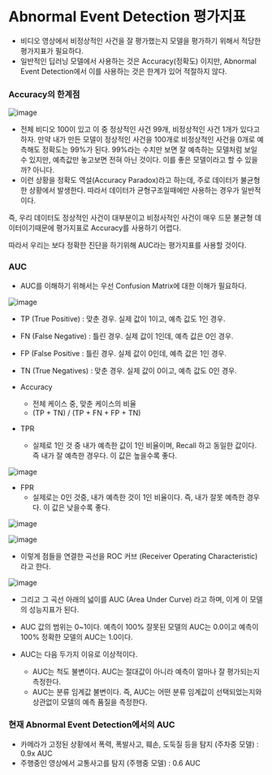 # Abnormal Event Detection 평가지표

- 비디오 영상에서 비정상적인 사건을 잘 평가했는지 모델을 평가하기 위해서 적당한 평가지표가 필요하다.
- 일반적인 딥러닝 모델에서 사용하는 것은 Accuracy(정확도) 이지만, Abnormal Event Detection에서 이를 사용하는 것은 한계가 있어 적절하지 않다.

### Accuracy의 한계점

![image](https://user-images.githubusercontent.com/61506233/97954976-5b851a80-1de8-11eb-95da-833fe4da771e.png)


- 전체 비디오 100이 있고 이 중 정상적인 사건 99개, 비정상적인 사건 1개가 있다고 하자. 만약 내가 만든 모델이 정상적인 사건을 100개로 비정상적인 사건을 0개로 예측해도 정확도는 99%가 된다.
99%라는 수치만 보면 잘 예측하는 모델처럼 보일 수 있지만, 예측값만 놓고보면 전혀 아닌 것이다. 이를 좋은 모델이라고 할 수 있을까? 아니다.
- 이런 상황을 정확도 역설(Accuracy Paradox)라고 하는데, 주로 데이터가 불균형한 상황에서 발생한다. 따라서 데이터가 균형구조일때에만 사용하는 경우가 일반적이다.

즉, 우리 데이터도 정상적인 사건이 대부분이고 비정사적인 사건이 매우 드문 불균형 데이터이기때문에 평가지표로 Accuracy를 사용하기 어렵다.

따라서 우리는 보다 정확한 진단을 하기위해 AUC라는 평가지표를 사용할 것이다. 

### AUC

- AUC를 이해하기 위해서는 우선 Confusion Matrix에 대한 이해가 필요하다.

![image](https://user-images.githubusercontent.com/61506233/97954821-eaddfe00-1de7-11eb-979a-e352dd383d9b.png)


- TP (True Positive) : 맞춘 경우. 실제 값이 1이고, 예측 값도 1인 경우.
- FN (False Negative) : 틀린 경우. 실제 값이 1인데, 예측 값은 0인 경우.
- FP (False Positive : 틀린 경우. 실제 값이 0인데, 예측 값은 1인 경우.
- TN (True Negatives) : 맞춘 경우. 실제 값이 0이고, 예측 값도 0인 경우.

- Accuracy
   - 전체 케이스 중, 맞춘 케이스의 비율
   - (TP + TN) / (TP + FN + FP + TN)

- TPR
   - 실제로 1인 것 중 내가 예측한 값이 1인 비율이며, Recall 하고 동일한 값이다. 즉 내가 잘 예측한 경우다. 이 값은 높을수록 좋다.
   
![image](https://user-images.githubusercontent.com/61506233/97956017-f5e65d80-1dea-11eb-91dc-68809e79c716.png)

- FPR
  - 실제로는 0인 것중, 내가 예측한 것이 1인 비율이다. 즉, 내가 잘못 예측한 경우다. 이 값은 낮을수록 좋다.

![image](https://user-images.githubusercontent.com/61506233/97956037-fd0d6b80-1dea-11eb-9a2a-d674c59bc69e.png)

![image](https://user-images.githubusercontent.com/61506233/97956344-bff5a900-1deb-11eb-8ded-e74326e90d70.png)


- 이렇게 점들을 연결한 곡선을 ROC 커브 (Receiver Operating Characteristic) 라고 한다.

![image](https://user-images.githubusercontent.com/61506233/97955832-807a8d00-1dea-11eb-854e-e5f604c5b0a3.png)

- 그리고 그 곡선 아래의 넓이를 AUC (Area Under Curve) 라고 하며, 이게 이 모델의 성능지표가 된다.

- AUC 값의 범위는 0~1이다. 예측이 100% 잘못된 모델의 AUC는 0.0이고 예측이 100% 정확한 모델의 AUC는 1.0이다.

- AUC는 다음 두가지 이유로 이상적이다.
   - AUC는 척도 불변이다. AUC는 절대값이 아니라 예측이 얼마나 잘 평가되는지 측정한다.
   - AUC는 분류 임계값 불변이다. 즉, AUC는 어떤 분류 임계값이 선택되었는지와 상관없이 모델의 예측 품질을 측정한다.
   
   
   
   
 ### 현재 Abnormal Event Detection에서의 AUC
 - 카메라가 고정된 상황에서 폭력, 폭발사고, 훼손, 도둑질 등을 탐지 (주차중 모델) : 0.9x AUC
 - 주행중인 영상에서 교통사고를 탐지 (주행중 모델) : 0.6 AUC
 
